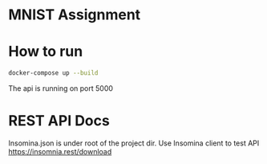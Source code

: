 # MNIST Assignment

# How to run

```bash
docker-compose up --build
```
The api is running on port 5000

# REST API Docs
Insomina.json is under root of the project dir. Use Insomina client to test API https://insomnia.rest/download 
